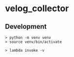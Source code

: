 # velog_collector

## Development

```
> python -m venv venv
> source venv/bin/activate

> lambda invoke -v
```
